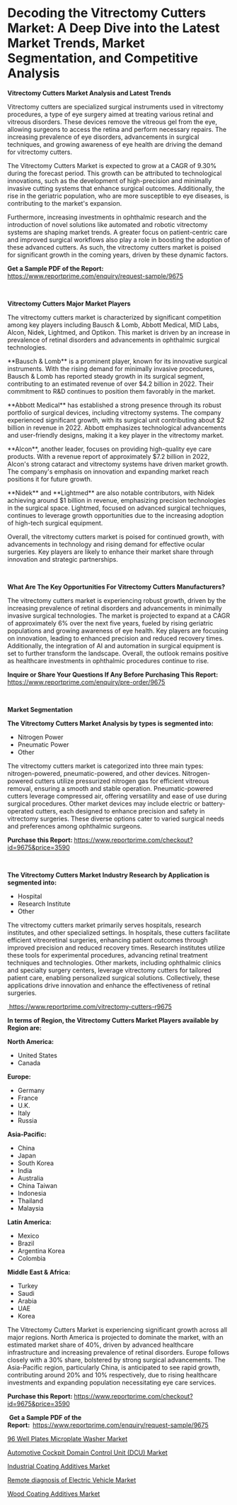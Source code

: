<p><h1>Decoding the Vitrectomy Cutters Market: A Deep Dive into the Latest Market Trends, Market Segmentation, and Competitive Analysis</h1></p><p><strong>Vitrectomy Cutters Market Analysis and Latest Trends</strong></p>
<p><p>Vitrectomy cutters are specialized surgical instruments used in vitrectomy procedures, a type of eye surgery aimed at treating various retinal and vitreous disorders. These devices remove the vitreous gel from the eye, allowing surgeons to access the retina and perform necessary repairs. The increasing prevalence of eye disorders, advancements in surgical techniques, and growing awareness of eye health are driving the demand for vitrectomy cutters.</p><p>The Vitrectomy Cutters Market is expected to grow at a CAGR of 9.30% during the forecast period. This growth can be attributed to technological innovations, such as the development of high-precision and minimally invasive cutting systems that enhance surgical outcomes. Additionally, the rise in the geriatric population, who are more susceptible to eye diseases, is contributing to the market's expansion.</p><p>Furthermore, increasing investments in ophthalmic research and the introduction of novel solutions like automated and robotic vitrectomy systems are shaping market trends. A greater focus on patient-centric care and improved surgical workflows also play a role in boosting the adoption of these advanced cutters. As such, the vitrectomy cutters market is poised for significant growth in the coming years, driven by these dynamic factors.</p></p>
<p><strong>Get a Sample PDF of the Report:&nbsp;</strong> <a href="https://www.reportprime.com/enquiry/request-sample/9675">https://www.reportprime.com/enquiry/request-sample/9675</a></p>
<p>&nbsp;</p>
<p><strong>Vitrectomy Cutters Major Market Players</strong></p>
<p><p>The vitrectomy cutters market is characterized by significant competition among key players including Bausch & Lomb, Abbott Medical, MID Labs, Alcon, Nidek, Lightmed, and Optikon. This market is driven by an increase in prevalence of retinal disorders and advancements in ophthalmic surgical technologies.</p><p>**Bausch & Lomb** is a prominent player, known for its innovative surgical instruments. With the rising demand for minimally invasive procedures, Bausch & Lomb has reported steady growth in its surgical segment, contributing to an estimated revenue of over $4.2 billion in 2022. Their commitment to R&D continues to position them favorably in the market.</p><p>**Abbott Medical** has established a strong presence through its robust portfolio of surgical devices, including vitrectomy systems. The company experienced significant growth, with its surgical unit contributing about $2 billion in revenue in 2022. Abbott emphasizes technological advancements and user-friendly designs, making it a key player in the vitrectomy market.</p><p>**Alcon**, another leader, focuses on providing high-quality eye care products. With a revenue report of approximately $7.2 billion in 2022, Alcon's strong cataract and vitrectomy systems have driven market growth. The company's emphasis on innovation and expanding market reach positions it for future growth.</p><p>**Nidek** and **Lightmed** are also notable contributors, with Nidek achieving around $1 billion in revenue, emphasizing precision technologies in the surgical space. Lightmed, focused on advanced surgical techniques, continues to leverage growth opportunities due to the increasing adoption of high-tech surgical equipment.</p><p>Overall, the vitrectomy cutters market is poised for continued growth, with advancements in technology and rising demand for effective ocular surgeries. Key players are likely to enhance their market share through innovation and strategic partnerships.</p></p>
<p>&nbsp;</p>
<p><strong>What Are The Key Opportunities For Vitrectomy Cutters Manufacturers?</strong></p>
<p><p>The vitrectomy cutters market is experiencing robust growth, driven by the increasing prevalence of retinal disorders and advancements in minimally invasive surgical technologies. The market is projected to expand at a CAGR of approximately 6% over the next five years, fueled by rising geriatric populations and growing awareness of eye health. Key players are focusing on innovation, leading to enhanced precision and reduced recovery times. Additionally, the integration of AI and automation in surgical equipment is set to further transform the landscape. Overall, the outlook remains positive as healthcare investments in ophthalmic procedures continue to rise.</p></p>
<p><strong>Inquire or Share Your Questions If Any Before Purchasing This Report:</strong> <a href="https://www.reportprime.com/enquiry/pre-order/9675">https://www.reportprime.com/enquiry/pre-order/9675</a></p>
<p>&nbsp;</p>
<p><strong>Market Segmentation</strong></p>
<p><strong>The Vitrectomy Cutters Market Analysis by types is segmented into:</strong></p>
<p><ul><li>Nitrogen Power</li><li>Pneumatic Power</li><li>Other</li></ul></p>
<p><p>The vitrectomy cutters market is categorized into three main types: nitrogen-powered, pneumatic-powered, and other devices. Nitrogen-powered cutters utilize pressurized nitrogen gas for efficient vitreous removal, ensuring a smooth and stable operation. Pneumatic-powered cutters leverage compressed air, offering versatility and ease of use during surgical procedures. Other market devices may include electric or battery-operated cutters, each designed to enhance precision and safety in vitrectomy surgeries. These diverse options cater to varied surgical needs and preferences among ophthalmic surgeons.</p></p>
<p><strong>Purchase this Report:&nbsp;</strong><a href="https://www.reportprime.com/checkout?id=9675&price=3590">https://www.reportprime.com/checkout?id=9675&price=3590</a></p>
<p>&nbsp;</p>
<p><strong>The Vitrectomy Cutters Market Industry Research by Application is segmented into:</strong></p>
<p><ul><li>Hospital</li><li>Research Institute</li><li>Other</li></ul></p>
<p><p>The vitrectomy cutters market primarily serves hospitals, research institutes, and other specialized settings. In hospitals, these cutters facilitate efficient vitreoretinal surgeries, enhancing patient outcomes through improved precision and reduced recovery times. Research institutes utilize these tools for experimental procedures, advancing retinal treatment techniques and technologies. Other markets, including ophthalmic clinics and specialty surgery centers, leverage vitrectomy cutters for tailored patient care, enabling personalized surgical solutions. Collectively, these applications drive innovation and enhance the effectiveness of retinal surgeries.</p></p>
<p><a href="https://www.reportprime.com/vitrectomy-cutters-r9675">&nbsp;https://www.reportprime.com/vitrectomy-cutters-r9675</a></p>
<p><strong>In terms of Region, the Vitrectomy Cutters Market Players available by Region are:</strong></p>
<p>
    <p> <strong> North America: </strong>
        <ul>
            <li>United States</li>
            <li>Canada</li>
        </ul>
        </p> 
    <p> <strong> Europe: </strong>
        <ul>
            <li>Germany</li>
            <li>France</li>
            <li>U.K.</li>
            <li>Italy</li>
            <li>Russia</li>
        </ul>
        </p> 
    <p> <strong> Asia-Pacific: </strong>
        <ul>
            <li>China</li>
            <li>Japan</li>
            <li>South Korea</li>
            <li>India</li>
            <li>Australia</li>
            <li>China Taiwan</li>
            <li>Indonesia</li>
            <li>Thailand</li>
            <li>Malaysia</li>
        </ul>
        </p> 
    <p> <strong> Latin America: </strong>
        <ul>
            <li>Mexico</li>
            <li>Brazil</li>
            <li>Argentina Korea</li>
            <li>Colombia</li>
        </ul>
        </p> 
    <p> <strong> Middle East & Africa: </strong>
        <ul>
            <li>Turkey</li>
            <li>Saudi</li>
            <li>Arabia</li>
            <li>UAE</li>
            <li>Korea</li>
        </ul>
    </p>
    </p>
<p><p>The Vitrectomy Cutters Market is experiencing significant growth across all major regions. North America is projected to dominate the market, with an estimated market share of 40%, driven by advanced healthcare infrastructure and increasing prevalence of retinal disorders. Europe follows closely with a 30% share, bolstered by strong surgical advancements. The Asia-Pacific region, particularly China, is anticipated to see rapid growth, contributing around 20% and 10% respectively, due to rising healthcare investments and expanding population necessitating eye care services.</p></p>
<p><strong>Purchase this Report: </strong><a href="https://www.reportprime.com/checkout?id=9675&price=3590">https://www.reportprime.com/checkout?id=9675&price=3590</a></p>
<p>&nbsp;<strong>Get a Sample PDF of the Report:&nbsp;&nbsp;</strong><a href="https://www.reportprime.com/enquiry/request-sample/9675">https://www.reportprime.com/enquiry/request-sample/9675</a></p>
<p><strong></strong></p>
<p><p><a href="https://github.com/WillieWoodard/Market-Research-Report-List-6/blob/main/96-well-plates-microplate-washer-market.md">96 Well Plates Microplate Washer Market</a></p><p><a href="https://issuu.com/reportprime-2/docs/automotive-cockpit-domain-control-u_c8cd26e0617bc0">Automotive Cockpit Domain Control Unit (DCU) Market</a></p><p><a href="https://medium.com/@keith.sutherland8067/this-report-on-industrial-coating-additives-market-is-a-comprehensive-analysis-of-market-shares-55b13202b500">Industrial Coating Additives Market</a></p><p><a href="https://issuu.com/reportprime-2/docs/remote-diagnosis-of-electric-vehicl_a0e4858dec5f25">Remote diagnosis of Electric Vehicle Market</a></p><p><a href="https://medium.com/@keith.sutherland8067/the-growth-of-the-wood-coating-additives-market-has-been-significant-driven-by-various-critical-8a47b9fa60cd">Wood Coating Additives Market</a></p></p>